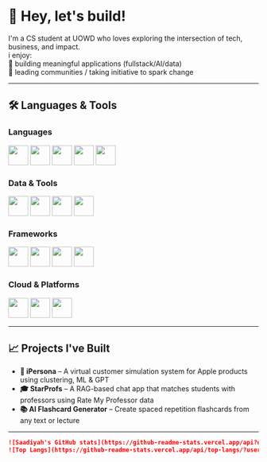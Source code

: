 # 👋 Hey, let's build!

I'm a CS student at UOWD who loves exploring the intersection of tech, business, and impact.</br>
i enjoy:</br>
🚀 building meaningful applications (fullstack/AI/data)  
🤝 leading communities / taking initiative to spark change  

---

## 🛠️ Languages & Tools

### Languages  
<img src="https://cdn.jsdelivr.net/gh/devicons/devicon/icons/python/python-original.svg" width="40"/>  
<img src="https://cdn.jsdelivr.net/gh/devicons/devicon/icons/javascript/javascript-original.svg" width="40"/>  
<img src="https://cdn.jsdelivr.net/gh/devicons/devicon/icons/java/java-original.svg" width="40"/>  
<img src="https://cdn.jsdelivr.net/gh/devicons/devicon/icons/cplusplus/cplusplus-original.svg" width="40"/>  
<img src="https://cdn.jsdelivr.net/gh/devicons/devicon/icons/mysql/mysql-original.svg" width="40"/>  

### Data & Tools  
<img src="https://cdn.jsdelivr.net/gh/devicons/devicon/icons/pandas/pandas-original.svg" width="40"/>  
<img src="https://cdn.jsdelivr.net/gh/devicons/devicon/icons/tableau/tableau-original.svg" width="40"/>  
<img src="https://img.icons8.com/color/48/000000/microsoft-excel-2019.png" width="40"/>  
<img src="https://img.icons8.com/color/48/000000/power-bi.png" width="40"/>  

### Frameworks  
<img src="https://cdn.jsdelivr.net/gh/devicons/devicon/icons/react/react-original.svg" width="40"/>  
<img src="https://cdn.jsdelivr.net/gh/devicons/devicon/icons/flask/flask-original.svg" width="40"/>  
<img src="https://cdn.jsdelivr.net/gh/devicons/devicon/icons/fastapi/fastapi-original.svg" width="40"/>  
<img src="https://cdn.jsdelivr.net/gh/devicons/devicon/icons/nodejs/nodejs-original.svg" width="40"/>  

### Cloud & Platforms  
<img src="https://cdn.jsdelivr.net/gh/devicons/devicon/icons/amazonwebservices/amazonwebservices-original.svg" width="40"/>  
<img src="https://cdn.jsdelivr.net/gh/devicons/devicon/icons/github/github-original.svg" width="40"/>  
<img src="https://cdn.jsdelivr.net/gh/devicons/devicon/icons/git/git-original.svg" width="40"/>  

---

## 📈 Projects I've Built

- **🧠 iPersona** – A virtual customer simulation system for Apple products using clustering, ML & GPT  
- **🎓 StarProfs** – A RAG-based chat app that matches students with professors using Rate My Professor data  
- **📚 AI Flashcard Generator** – Create spaced repetition flashcards from any text or lecture  

---

```markdown
![Saadiyah's GitHub stats](https://github-readme-stats.vercel.app/api?username=SaadiyahCodes&show_icons=true&theme=default)
![Top Langs](https://github-readme-stats.vercel.app/api/top-langs/?username=SaadiyahCodes&layout=compact)


